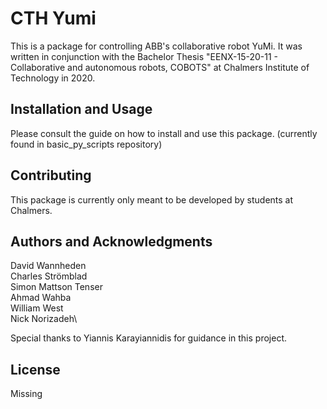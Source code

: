 # CTH Yumi

This is a package for controlling ABB's collaborative robot YuMi. It was written in conjunction with the Bachelor Thesis "EENX-15-20-11 - Collaborative and autonomous robots, COBOTS" at Chalmers Institute of Technology in 2020. 

## Installation and Usage

Please consult the guide on how to install and use this package. (currently found in basic_py_scripts repository)

## Contributing

This package is currently only meant to be developed by students at Chalmers.

## Authors and Acknowledgments

David Wannheden\
Charles Strömblad\
Simon Mattson Tenser\
Ahmad Wahba\
William West\
Nick Norizadeh\

Special thanks to Yiannis Karayiannidis for guidance in this project.

## License

Missing
